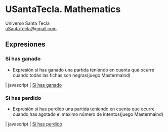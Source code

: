 # USantaTecla. Mathematics
Universo Santa Tecla  
[uSantaTecla@gmail.com](mailto:uSantaTecla@gmail.com) 

## Expresiones

### Si has ganado

* Expresión si has ganado una partida teniendo en cuenta que ocurre cuando todas las fichas son negras(juego Mastermaind)

|
javascript
|
[Si has ganado](https://github.com/USantaTecla-mastermind/javascript/blob/master/expresiones/siHasGanado/Si%20has%20ganado.js)

### Si has perdido

* Expresión si has perdido una partida teniendo en cuenta que ocurre cuando has agotado el máximo número de intentos(juego Mastermaind)

|
javascript
|
[Si has perdido](https://github.com/USantaTecla-mastermind/javascript/blob/master/expresiones/siHasPerdido/Si%20has%20perdido.js)


